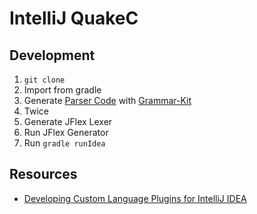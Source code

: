 # IntelliJ QuakeC

## Development

1. `git clone`
2. Import from gradle
3. Generate [Parser Code](https://github.com/TimePath/idea-quakec/blob/master/src/main/java/com/timepath/quakec/grammar/QC.bnf) with [Grammar-Kit](https://github.com/JetBrains/Grammar-Kit)
4. Twice
5. Generate JFlex Lexer
6. Run JFlex Generator
7. Run `gradle runIdea`

## Resources

* [Developing Custom Language Plugins for IntelliJ IDEA](https://confluence.jetbrains.com/display/IDEADEV/Developing+Custom+Language+Plugins+for+IntelliJ+IDEA)
